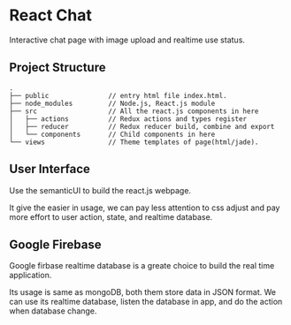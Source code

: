# React Chat

Interactive chat page with image upload and realtime use status.



## Project Structure

```
.
├── public               // entry html file index.html.
├── node_modules         // Node.js, React.js module
├── src               	 // All the react.js components in here
│   ├── actions          // Redux actions and types register
│   ├── reducer          // Redux reducer build, combine and export
│   └── components       // Child components in here
└── views                // Theme templates of page(html/jade).
```



## User Interface

Use the semanticUI to build the react.js webpage.

It give the easier in usage, we can pay less attention to css adjust and pay more effort to user action, state, and realtime database.



## Google Firebase

Google firbase realtime database is a greate choice to build the real time application.

Its usage is same as mongoDB, both them store data in JSON format. We can use its realtime database, listen the database in app, and do the action when database change.

